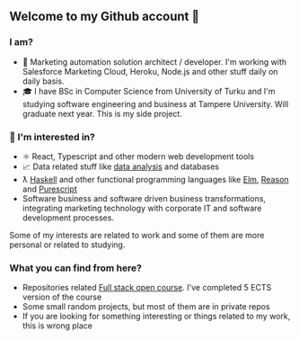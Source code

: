 ## Welcome to my Github account 👋

### I am?
* 👔 Marketing automation solution architect / developer. I'm working with Salesforce Marketing Cloud, Heroku, Node.js and other stuff daily on daily basis. 
* 🎓 I have BSc in Computer Science from University of Turku and I'm studying software engineering and business at Tampere University. Will graduate next year. This is my side project.

### 🌱 I'm interested in?
* ⚛️ React, Typescript and other modern web development tools
* 📈 Data related stuff like [data analysis](https://www.r-project.org/) and databases  
* ƛ [Haskell](https://haskell.org) and other functional programming languages like [Elm](https://elm-lang.org), [Reason](https://reasonml.github.io/) and [Purescript](https://purescript.org)
* Software business and software driven business transformations, integrating marketing technology with corporate IT and software development processes. 

Some of my interests are related to work and some of them are more personal or related to studying. 

### What you can find from here?
* Repositories related [Full stack open course](https://fullstackopen.com). I've completed 5 ECTS version of the course
* Some small random projects, but most of them are in private repos
* If you are looking for something interesting or things related to my work, this is wrong place


